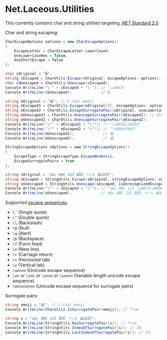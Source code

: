 # Net.Laceous.Utilities

This currently contains char and string utilities targeting [.NET Standard 2.0](https://docs.microsoft.com/en-us/dotnet/standard/net-standard)

Char and string escaping:

```c#
CharEscapeOptions options = new CharEscapeOptions()
{
    EscapeLetter = CharEscapeLetter.LowerCaseU,
    UseLowerCaseHex = false,
    UseShortEscape = false
};

char cOriginal = 'Ä';
string cEscaped = CharUtils.Escape(cOriginal, escapeOptions: options);
char cUnescaped = CharUtils.Unescape(cEscaped);
Console.WriteLine("\'" + cEscaped + "\'"); // '\u00C4'
Console.WriteLine(cUnescaped);             // Ä

string eOriginal = "😁"; // 2 char emoji
string eEscaped1 = CharUtils.Escape(eOriginal[0], escapeOptions: options) + CharUtils.Escape(eOriginal[1], escapeOptions: options);
string eEscaped2 = CharUtils.EscapeSurrogatePair(eOriginal, useLowerCaseHex: options.UseLowerCaseHex);
string eUnescaped1 = CharUtils.UnescapeSurrogatePair(eEscaped1); // CharUtils.Unescape(eEscaped1.substring(0, 6)) + CharUtils.Unescape(eEscaped1.substring(6))
string eUnescaped2 = CharUtils.UnescapeSurrogatePair(eEscaped2);
Console.WriteLine("\"" + eEscaped1 + "\""); // "\uD83D\uDE01"
Console.WriteLine("\"" + eEscaped2 + "\""); // "\U0001F601"
Console.WriteLine(eUnescaped1);             // 😁
Console.WriteLine(eUnescaped2);             // 😁

StringEscapeOptions sOptions = new StringEscapeOptions()
{
    EscapeType = StringEscapeType.EscapeNonAscii,
    EscapeSurrogatePairs = true
};

string sOriginal = "abc ABC 123 ÄÖÜ ㄱㄴㄷ 😁😃😓";
string sEscaped = StringUtils.Escape(sOriginal, stringEscapeOptions: sOptions, charEscapeOptions: options);
string sUnescaped = StringUtils.Unescape(sEscaped, isUnrecognizedEscapeVerbatim: false);
Console.WriteLine("\"" + sEscaped + "\""); // "abc ABC 123 \u00C4\u00D6\u00DC \u3131\u3134\u3137 \U0001F601\U0001F603\U0001F613"
Console.WriteLine(sUnescaped);             // abc ABC 123 ÄÖÜ ㄱㄴㄷ 😁😃😓
```

Supported [escape sequences](https://docs.microsoft.com/en-us/dotnet/csharp/programming-guide/strings/#string-escape-sequences):
* `\'` (Single quote)
* `\"` (Double quote)
* `\\` (Backslash)
* `\0` (Null)
* `\a` (Alert)
* `\b` (Backspace)
* `\f` (Form feed)
* `\n` (New line)
* `\r` (Carriage return)
* `\t` (Horizontal tab)
* `\v` (Vertical tab)
* `\unnnn` (Unicode escape sequence)
* `\xn` or `\xnn` or `\xnnn` or `\xnnnn` (Variable length unicode escape sequence)
* `\Unnnnnnnn` (Unicode escape sequence for surrogate pairs)

Surrogate pairs:

```c#
string emoji = "😁"; // 2 char emoji
Console.WriteLine(CharUtils.IsSurrogatePair(emoji)); // True

string s = "abc ABC 123 ÄÖÜ ㄱㄴㄷ 😁😃😓";
Console.WriteLine(StringUtils.HasSurrogatePair(s)); // True
Console.WriteLine(StringUtils.IndexOfSurrogatePair(s)); // 20
Console.WriteLine(StringUtils.LastIndexOfSurrogatePair(s)); // 24
```
